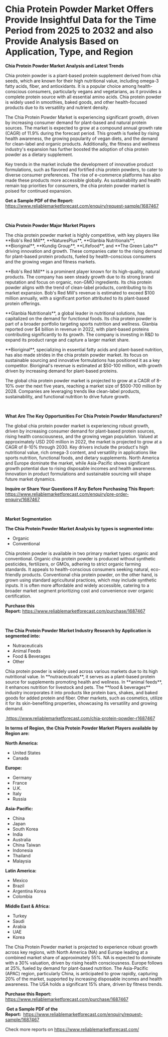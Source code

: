 <p><h1>Chia Protein Powder Market Offers Provide Insightful Data for the Time Period from 2025 to 2032 and also Provide Analysis Based on Application, Type, and Region</h1></p><p><strong>Chia Protein Powder Market Analysis and Latest Trends</strong></p>
<p><p>Chia protein powder is a plant-based protein supplement derived from chia seeds, which are known for their high nutritional value, including omega-3 fatty acids, fiber, and antioxidants. It is a popular choice among health-conscious consumers, particularly vegans and vegetarians, as it provides a complete protein source with all essential amino acids. Chia protein powder is widely used in smoothies, baked goods, and other health-focused products due to its versatility and nutrient density.</p><p>The Chia Protein Powder Market is experiencing significant growth, driven by increasing consumer demand for plant-based and natural protein sources. The market is expected to grow at a compound annual growth rate (CAGR) of 11.9% during the forecast period. This growth is fueled by rising health awareness, the growing popularity of vegan diets, and the demand for clean-label and organic products. Additionally, the fitness and wellness industry's expansion has further boosted the adoption of chia protein powder as a dietary supplement.</p><p>Key trends in the market include the development of innovative product formulations, such as flavored and fortified chia protein powders, to cater to diverse consumer preferences. The rise of e-commerce platforms has also made these products more accessible globally. As sustainability and health remain top priorities for consumers, the chia protein powder market is poised for continued expansion.</p></p>
<p><strong>Get a Sample PDF of the Report:&nbsp;</strong> <a href="https://www.reliablemarketforecast.com/enquiry/request-sample/1687467?utm_campaign=1890&utm_medium=2&utm_source=Github&utm_content=ia&utm_term=25012025&utm_id=chia-protein-powder">https://www.reliablemarketforecast.com/enquiry/request-sample/1687467</a></p>
<p>&nbsp;</p>
<p><strong>Chia Protein Powder Major Market Players</strong></p>
<p><p>The chia protein powder market is highly competitive, with key players like **Bob's Red Mill**, **NaturesPlus**, **Glanbia Nutritionals**, **Bioriginal**, **Kundig Group**, **Lifefood**, and **The Green Labs** driving innovation and growth. These companies cater to the rising demand for plant-based protein products, fueled by health-conscious consumers and the growing vegan and fitness markets.</p><p>**Bob's Red Mill** is a prominent player known for its high-quality, natural products. The company has seen steady growth due to its strong brand reputation and focus on organic, non-GMO ingredients. Its chia protein powder aligns with the trend of clean-label products, contributing to its market expansion. Bob's Red Mill's revenue is estimated to exceed $100 million annually, with a significant portion attributed to its plant-based protein offerings.</p><p>**Glanbia Nutritionals**, a global leader in nutritional solutions, has capitalized on the demand for functional foods. Its chia protein powder is part of a broader portfolio targeting sports nutrition and wellness. Glanbia reported over $4 billion in revenue in 2022, with plant-based proteins contributing significantly to its growth. The company is investing in R&D to expand its product range and capture a larger market share.</p><p>**Bioriginal**, specializing in essential fatty acids and plant-based nutrition, has also made strides in the chia protein powder market. Its focus on sustainable sourcing and innovative formulations has positioned it as a key competitor. Bioriginal's revenue is estimated at $50-100 million, with growth driven by increasing demand for plant-based proteins.</p><p>The global chia protein powder market is projected to grow at a CAGR of 8-10% over the next five years, reaching a market size of $500-700 million by 2028. Companies are leveraging trends like clean-label products, sustainability, and functional nutrition to drive future growth.</p></p>
<p>&nbsp;</p>
<p><strong>What Are The Key Opportunities For Chia Protein Powder Manufacturers?</strong></p>
<p><p>The global chia protein powder market is experiencing robust growth, driven by increasing consumer demand for plant-based protein sources, rising health consciousness, and the growing vegan population. Valued at approximately USD 200 million in 2022, the market is projected to grow at a CAGR of 8-10% through 2030. Key drivers include the product's high nutritional value, rich omega-3 content, and versatility in applications like sports nutrition, functional foods, and dietary supplements. North America and Europe dominate the market, while Asia-Pacific shows significant growth potential due to rising disposable incomes and health awareness. Innovation in product formulations and sustainable sourcing will shape future market dynamics.</p></p>
<p><strong>Inquire or Share Your Questions If Any Before Purchasing This Report:</strong> <a href="https://www.reliablemarketforecast.com/enquiry/pre-order-enquiry/1687467?utm_campaign=1890&utm_medium=2&utm_source=Github&utm_content=ia&utm_term=25012025&utm_id=chia-protein-powder">https://www.reliablemarketforecast.com/enquiry/pre-order-enquiry/1687467</a></p>
<p>&nbsp;</p>
<p><strong>Market Segmentation</strong></p>
<p><strong>The Chia Protein Powder Market Analysis by types is segmented into:</strong></p>
<p><ul><li>Organic</li><li>Conventional</li></ul></p>
<p><p>Chia protein powder is available in two primary market types: organic and conventional. Organic chia protein powder is produced without synthetic pesticides, fertilizers, or GMOs, adhering to strict organic farming standards. It appeals to health-conscious consumers seeking natural, eco-friendly products. Conventional chia protein powder, on the other hand, is grown using standard agricultural practices, which may include synthetic inputs. It is often more affordable and widely accessible, catering to a broader market segment prioritizing cost and convenience over organic certification.</p></p>
<p><strong>Purchase this Report:&nbsp;</strong><a href="https://www.reliablemarketforecast.com/purchase/1687467?utm_campaign=1890&utm_medium=2&utm_source=Github&utm_content=ia&utm_term=25012025&utm_id=chia-protein-powder">https://www.reliablemarketforecast.com/purchase/1687467</a></p>
<p>&nbsp;</p>
<p><strong>The Chia Protein Powder Market Industry Research by Application is segmented into:</strong></p>
<p><ul><li>Nutraceuticals</li><li>Animal Feeds</li><li>Food & Beverages</li><li>Other</li></ul></p>
<p><p>Chia protein powder is widely used across various markets due to its high nutritional value. In **nutraceuticals**, it serves as a plant-based protein source for supplements promoting health and wellness. In **animal feeds**, it enhances nutrition for livestock and pets. The **food & beverages** industry incorporates it into products like protein bars, shakes, and baked goods for added protein and fiber. Other markets, such as cosmetics, utilize it for its skin-benefiting properties, showcasing its versatility and growing demand.</p></p>
<p><a href="https://www.reliablemarketforecast.com/chia-protein-powder-r1687467?utm_campaign=1890&utm_medium=2&utm_source=Github&utm_content=ia&utm_term=25012025&utm_id=chia-protein-powder">&nbsp;https://www.reliablemarketforecast.com/chia-protein-powder-r1687467</a></p>
<p><strong>In terms of Region, the Chia Protein Powder Market Players available by Region are:</strong></p>
<p>
    <p> <strong> North America: </strong>
        <ul>
            <li>United States</li>
            <li>Canada</li>
        </ul>
        </p> 
    <p> <strong> Europe: </strong>
        <ul>
            <li>Germany</li>
            <li>France</li>
            <li>U.K.</li>
            <li>Italy</li>
            <li>Russia</li>
        </ul>
        </p> 
    <p> <strong> Asia-Pacific: </strong>
        <ul>
            <li>China</li>
            <li>Japan</li>
            <li>South Korea</li>
            <li>India</li>
            <li>Australia</li>
            <li>China Taiwan</li>
            <li>Indonesia</li>
            <li>Thailand</li>
            <li>Malaysia</li>
        </ul>
        </p> 
    <p> <strong> Latin America: </strong>
        <ul>
            <li>Mexico</li>
            <li>Brazil</li>
            <li>Argentina Korea</li>
            <li>Colombia</li>
        </ul>
        </p> 
    <p> <strong> Middle East & Africa: </strong>
        <ul>
            <li>Turkey</li>
            <li>Saudi</li>
            <li>Arabia</li>
            <li>UAE</li>
            <li>Korea</li>
        </ul>
    </p>
    </p>
<p><p>The Chia Protein Powder market is projected to experience robust growth across key regions, with North America (NA) and Europe leading at a combined market share of approximately 55%. NA is expected to dominate with a 30% valuation, driven by rising health consciousness. Europe follows at 25%, fueled by demand for plant-based nutrition. The Asia-Pacific (APAC) region, particularly China, is anticipated to grow rapidly, capturing 20% of the market, supported by increasing disposable incomes and health awareness. The USA holds a significant 15% share, driven by fitness trends.</p></p>
<p><strong>Purchase this Report: </strong><a href="https://www.reliablemarketforecast.com/purchase/1687467?utm_campaign=1890&utm_medium=2&utm_source=Github&utm_content=ia&utm_term=25012025&utm_id=chia-protein-powder">https://www.reliablemarketforecast.com/purchase/1687467</a></p>
<p>&nbsp;<strong>Get a Sample PDF of the Report:&nbsp;&nbsp;</strong><a href="https://www.reliablemarketforecast.com/enquiry/request-sample/1687467?utm_campaign=1890&utm_medium=2&utm_source=Github&utm_content=ia&utm_term=25012025&utm_id=chia-protein-powder">https://www.reliablemarketforecast.com/enquiry/request-sample/1687467</a></p>
<p><strong></strong></p>
<p>Check more reports on <a href="https://www.reliablemarketforecast.com/?utm_campaign=1890&utm_medium=2&utm_source=Github&utm_content=ia&utm_term=25012025&utm_id=chia-protein-powder">https://www.reliablemarketforecast.com/</a></p>